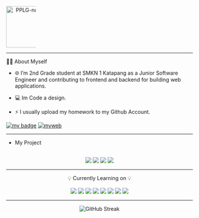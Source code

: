 <div class="organization" align="center" style="max-width: 5rem">
<img src="https://i.ibb.co/j5sm3CW/PPLG-nobg.png" alt="PPLG-nobg" style="width: 7rem" />
</div>

---

👨‍💻 About Myself
- 🌐 I’m 2nd Grade student at SMKN 1 Katapang as a Junior Software Engineer and contributing to frontend and backend for building web applications.

- 💻 Im Code a design.

- ⚡ I usually upload my homework to my Github Account.

[![my badge](https://badgen.net/badge/FrontEnd/Participation/blue?icon=github)](https://gamelab.id/certificate/GL8408285636)
[![myweb](https://badgen.net/badge/My/Website/red?icon=git)](https://d4xwrld.github.io)


---

- My Project <br><br>
<div class="Project" align="center">
  <img src="https://github-readme-stats.vercel.app/api/pin/?username=d4xwrld&repo=ngl-clone&theme=discord_old_blurple" />
<img src="https://github-readme-stats.vercel.app/api/pin/?username=d4xwrld&repo=jujun&theme=discord_old_blurple" />
<img src="https://github-readme-stats.vercel.app/api/pin/?username=d4xwrld&repo=onepplg&theme=discord_old_blurple" />
<img src="https://github-readme-stats.vercel.app/api/pin/?username=d4xwrld&repo=cafe-street&theme=discord_old_blurple" />
</div>

---

<div class="lang" align="center">
💡 Currently Learning on 💡 <br> <br>

  
<img src="https://img.shields.io/badge/HTML-239120?style=for-the-badge&logo=html5&logoColor=white" />
<img src="https://img.shields.io/badge/CSS-239120?&style=for-the-badge&logo=css3&logoColor=white" />
<img src="https://img.shields.io/badge/JavaScript-323330?style=for-the-badge&logo=javascript&logoColor=F7DF1E" />
<img src="https://img.shields.io/badge/C%2B%2B-00599C?style=for-the-badge&logo=c%2B%2B&logoColor=white" />
<img src="https://img.shields.io/badge/Java-ED8B00?style=for-the-badge&logo=openjdk&logoColor=white" />
<img src="https://img.shields.io/badge/PHP-777BB4?style=for-the-badge&logo=php&logoColor=white" />
<img src="https://img.shields.io/badge/Figma-F24E1E?style=for-the-badge&logo=figma&logoColor=white" />
<img src="https://img.shields.io/badge/MySQL-005C84?style=for-the-badge&logo=mysql&logoColor=white" />

</div>

---

<div class="streaks" align="center">
<img src="https://github-readme-streak-stats.herokuapp.com?user=d4xwrld&theme=modern-lilac2" alt="GitHub Streak"/>
</div>
